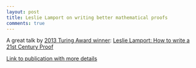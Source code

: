 ```yaml
---
layout: post
title: Leslie Lamport on writing better mathematical proofs
comments: true
---
```


A great talk by [2013 Turing Award winner](http://www.heidelberg-laureate-forum.org/blog/laureate/leslie-lamport/): [Leslie Lamport: How to write a 21st Century Proof](http://hits.mediasite.com/mediasite/Play/29d825439b3c49f088d35555426fbdf81d)

[Link to publication with more details](http://research.microsoft.com/en-us/um/people/lamport/pubs/proof.pdf)

